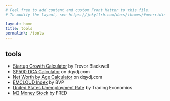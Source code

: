 ```yaml
---
# Feel free to add content and custom Front Matter to this file.
# To modify the layout, see https://jekyllrb.com/docs/themes/#overriding-theme-defaults

layout: home
title: tools
permalink: /tools
---
```


## tools

- [Startup Growth Calculator](http://growth.tlb.org) by Trevor Blackwell
- [SP500 DCA Calculator](https://dqydj.com/scripts/spcalc/sp_500_reinvester.html) on dqydj.com
- [Net Worth by Age Calculator](https://dqydj.com/net-worth-by-age-calculator-united-states/) on dqydj.com
- [EMCLOUD Index](https://cloudindex.bvp.com/explore-index) by BVP
- [United States Unemployment Rate](https://tradingeconomics.com/united-states/unemployment-rate) by Trading Economics
- [M2 Money Stock](https://fred.stlouisfed.org/series/M2SL#0) by FRED
